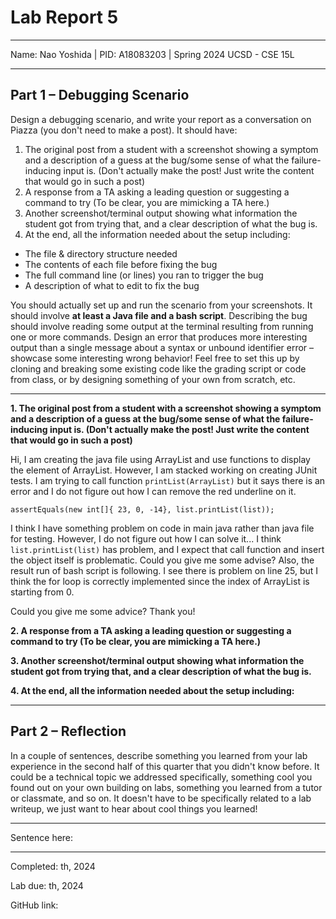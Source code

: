 Lab Report 5
========= 
***

Name: Nao Yoshida |
PID:  A18083203 |
Spring 2024 UCSD - CSE 15L

***

**Part 1 – Debugging Scenario**
--------

Design a debugging scenario, and write your report as a conversation on Piazza (you don't need to make a post). It should have:

1. The original post from a student with a screenshot showing a symptom and a description of a guess at the bug/some sense of what the failure-inducing input is. (Don't actually make the post! Just write the content that would go in such a post)
2. A response from a TA asking a leading question or suggesting a command to try (To be clear, you are mimicking a TA here.)
3. Another screenshot/terminal output showing what information the student got from trying that, and a clear description of what the bug is.
4. At the end, all the information needed about the setup including:

- The file & directory structure needed
- The contents of each file before fixing the bug
- The full command line (or lines) you ran to trigger the bug
- A description of what to edit to fix the bug

You should actually set up and run the scenario from your screenshots. It should involve **at least a Java file and a bash script**. Describing the bug should involve reading some output at the terminal resulting from running one or more commands. Design an error that produces more interesting output than a single message about a syntax or unbound identifier error – showcase some interesting wrong behavior! Feel free to set this up by cloning and breaking some existing code like the grading script or code from class, or by designing something of your own from scratch, etc.

-----

**1. The original post from a student with a screenshot showing a symptom and a description of a guess at the bug/some sense of what the failure-inducing input is. (Don't actually make the post! Just write the content that would go in such a post)**



Hi, I am creating the java file using ArrayList and use functions to display the element of ArrayList. However, I am stacked working on creating JUnit tests. I am trying to call function `printList(ArrayList)` but it says there is an error and I do not figure out how I can remove the red underline on it.

`assertEquals(new int[]{ 23, 0, -14}, list.printList(list));`

I think I have something problem on code in main java rather than java file for testing. However, I do not figure out how I can solve it... I think `list.printList(list)` has problem, and I expect that call function and insert the object itself is problematic. Could you give me some advise? Also, the result run of bash script is following. I see there is problem on line 25, but I think the for loop is correctly implemented since the index of ArrayList is starting from 0.





Could you give me some advice? Thank you!


**2. A response from a TA asking a leading question or suggesting a command to try (To be clear, you are mimicking a TA here.)**


**3. Another screenshot/terminal output showing what information the student got from trying that, and a clear description of what the bug is.**


**4. At the end, all the information needed about the setup including:**

***


**Part 2 – Reflection**
--------

In a couple of sentences, describe something you learned from your lab experience in the second half of this quarter that you didn't know before. It could be a technical topic we addressed specifically, something cool you found out on your own building on labs, something you learned from a tutor or classmate, and so on. It doesn't have to be specifically related to a lab writeup, we just want to hear about cool things you learned!

----

Sentence here:

***

Completed: th, 2024 

Lab due: th, 2024 

GitHub link: 

